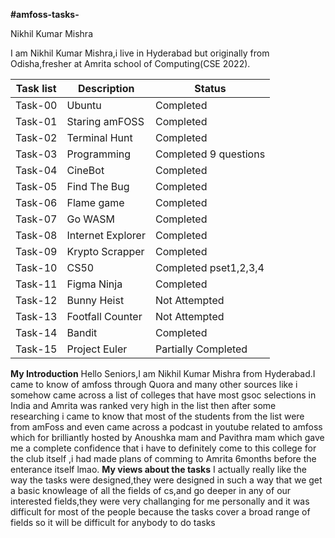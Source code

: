 **#amfoss-tasks-**

  

Nikhil Kumar Mishra

  

I am Nikhil Kumar Mishra,i live in Hyderabad but originally from Odisha,fresher at Amrita school of Computing(CSE 2022).




 
| Task list |Description  |Status
|--|--|---|
|Task-00  |Ubuntu  |Completed
| Task-01 |Staring amFOSS  |Completed
|Task-02|Terminal Hunt|Completed|
|Task-03|Programming  |Completed 9 questions|
|Task-04|CineBot  |Completed
|Task-05|Find The Bug|Completed
|Task-06  |Flame game  |Completed
|Task-07  |Go WASM  |Completed
|Task-08|Internet Explorer|Completed
|Task-09 |Krypto Scrapper  |Completed
|Task-10|CS50  |Completed pset1,2,3,4
|Task-11|Figma Ninja|Completed
| Task-12 |Bunny Heist  |Not Attempted
|Task-13|Footfall Counter  |Not Attempted
|Task-14|Bandit|Completed
| Task-15 | Project Euler |Partially Completed

**My Introduction**
Hello Seniors,I am Nikhil Kumar Mishra from Hyderabad.I came to know of amfoss through Quora and many other sources like i somehow came across a list of colleges that have most gsoc selections in India and Amrita was ranked very high in the list then after some researching i came to know that most of the students from the list were from amFoss and even came across a podcast in youtube related to amfoss which for brilliantly hosted by Anoushka  mam and Pavithra mam which gave me a complete confidence that i have to definitely come to this college for the club itself ,i had made plans of comming to Amrita 6months before the enterance itself lmao. 
**My views about the tasks**
I actually really like the way the tasks were designed,they were designed in such a way that we get a basic knowleage of all the fields of cs,and go deeper in any of our interested fields,they were very challanging for me personally and it was difficult for most of the people because the tasks cover a broad range of fields so it will be difficult for anybody to do tasks
